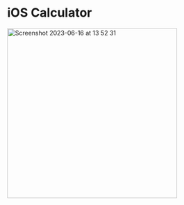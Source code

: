#  iOS Calculator

<img width="391" alt="Screenshot 2023-06-16 at 13 52 31" src="https://github.com/didrikmunther/ios-calculator/assets/5240046/73b482f1-e008-4fa1-aed7-9c7a03830e7e">
